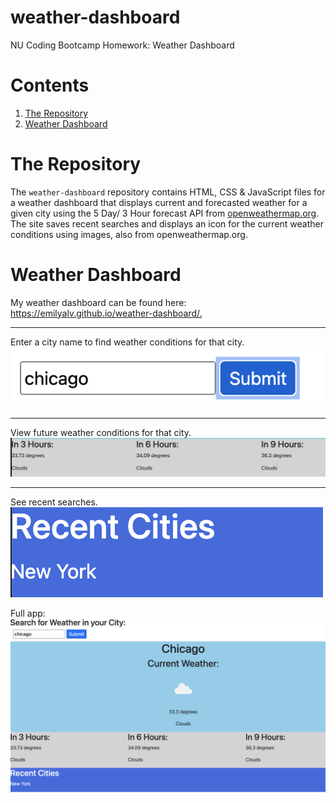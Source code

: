 # weather-dashboard

NU Coding Bootcamp Homework: Weather Dashboard

<h1>Contents</h1>
<ol>
<li><a href="#repository">The Repository</a></li>
<li><a href="#weather-dashboard">Weather Dashboard</a></li>
</ol>

<h1 id="repository">The Repository</h1>
The <code>weather-dashboard</code> repository contains HTML, CSS & JavaScript files for a weather dashboard that displays current and forecasted weather for a given city using the 5 Day/ 3 Hour forecast API from <a href="https://openweathermap.org/api">openweathermap.org</a>. The site saves recent searches and displays an icon for the current weather conditions using images, also from openweathermap.org.
<h1 id="weather-dashboard">Weather Dashboard</h1>
My weather dashboard can be found here: <a href="https://emilyalv.github.io/weather-dashboard/.">https://emilyalv.github.io/weather-dashboard/.</a>


<hr />
Enter a city name to find weather conditions for that city.
<img src="./assets/images/search-bar.png">
<hr />
View future weather conditions for that city. 
<img src="./assets/images/forecast.png">
<hr />
See recent searches.
<img src="./assets/images/recent-searches.png">

Full app:
<img src="./assets/images/weather-app.png">